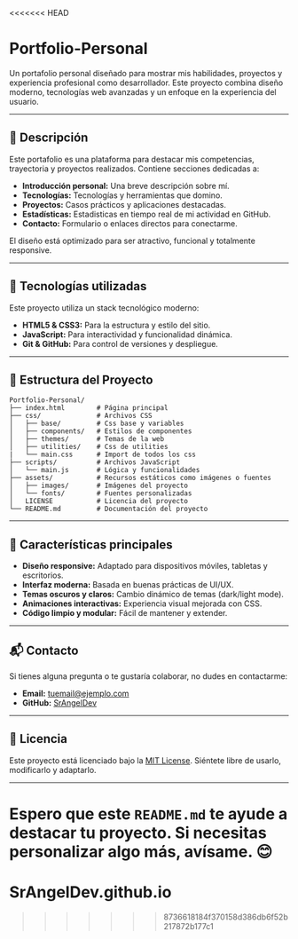 <<<<<<< HEAD
# Portfolio-Personal

Un portafolio personal diseñado para mostrar mis habilidades, proyectos y experiencia profesional como desarrollador. Este proyecto combina diseño moderno, tecnologías web avanzadas y un enfoque en la experiencia del usuario.

---

## 📝 Descripción

Este portafolio es una plataforma para destacar mis competencias, trayectoria y proyectos realizados. Contiene secciones dedicadas a:
- **Introducción personal:** Una breve descripción sobre mí.
- **Tecnologías:** Tecnologías y herramientas que domino.
- **Proyectos:** Casos prácticos y aplicaciones destacadas.
- **Estadísticas:** Estadisticas en tiempo real de mi actividad en GitHub.
- **Contacto:** Formulario o enlaces directos para conectarme.

El diseño está optimizado para ser atractivo, funcional y totalmente responsive.

---

## 🚀 Tecnologías utilizadas

Este proyecto utiliza un stack tecnológico moderno:

- **HTML5 & CSS3:** Para la estructura y estilo del sitio.
- **JavaScript:** Para interactividad y funcionalidad dinámica.
- **Git & GitHub:** Para control de versiones y despliegue.

---

## 📂 Estructura del Proyecto

```
Portfolio-Personal/
├── index.html        # Página principal
├── css/              # Archivos CSS
│   ├── base/         # Css base y variables
│   ├── components/   # Estilos de componentes
│   ├── themes/       # Temas de la web
│   ├── utilities/    # Css de utilities
|   └── main.css      # Import de todos los css
├── scripts/          # Archivos JavaScript
│   └── main.js       # Lógica y funcionalidades
├── assets/           # Recursos estáticos como imágenes o fuentes
│   ├── images/       # Imágenes del proyecto
│   └── fonts/        # Fuentes personalizadas
│   LICENSE           # Licencia del proyecto
└── README.md         # Documentación del proyecto
```

---

## 🌟 Características principales

- **Diseño responsive:** Adaptado para dispositivos móviles, tabletas y escritorios.
- **Interfaz moderna:** Basada en buenas prácticas de UI/UX.
- **Temas oscuros y claros:** Cambio dinámico de temas (dark/light mode).
- **Animaciones interactivas:** Experiencia visual mejorada con CSS.
- **Código limpio y modular:** Fácil de mantener y extender.

---

## 📬 Contacto

Si tienes alguna pregunta o te gustaría colaborar, no dudes en contactarme:

- **Email:** [tuemail@ejemplo.com](mailto:srangeldev@gmail.com)
- **GitHub:** [SrAngelDev](https://github.com/SrAngelDev)

---

## 📝 Licencia

Este proyecto está licenciado bajo la [MIT License](LICENSE). Siéntete libre de usarlo, modificarlo y adaptarlo.

---

Espero que este `README.md` te ayude a destacar tu proyecto. Si necesitas personalizar algo más, avísame. 😊
=======
# SrAngelDev.github.io
>>>>>>> 8736618184f370158d386db6f52b217872b177c1
